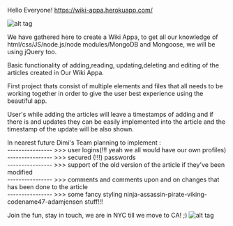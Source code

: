 

Hello  Everyone!  https://wiki-appa.herokuapp.com/

![alt tag](http://i.imgur.com/AOyYW0c.gif)

We have gathered here to create a Wiki Appa, to get all our knowledge of html/css/JS/node.js/node modules/MongoDB and Mongoose, we will be using jQuery too.

Basic functionality of adding,reading, updating,deleting and editing of the articles created in Our Wiki Appa.

First project thats consist of multiple elements and files that all needs to be working together in order to give the user best experience using the beautiful app.

User's while adding the articles will leave a timestamps of adding and if there is and updates they can be easily implemented into the article and the timestamp of the update will be also shown.

In nearest future Dimi's Team planning to implement : </br>
----------------  >>> user logins(!!! yeah we all  would have our own profiles)</br>
----------------  >>> secured (!!!) passwords</br>
----------------  >>> support of the old version of the article if they've been modified</br>
----------------  >>> comments and comments upon and on changes that has been done to the article</br>
----------------  >>> some fancy styling ninja-assassin-pirate-viking-codename47-adamjensen stuff!!!</br>

Join the fun, stay in touch, we are in NYC till we move to CA! ;)
![alt tag](http://i.imgur.com/ICYpBT8.gif)
